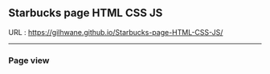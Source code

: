 ## Starbucks page HTML CSS JS
 
 URL : https://gilhwane.github.io/Starbucks-page-HTML-CSS-JS/
 <hr>
 
 ### Page view
 
